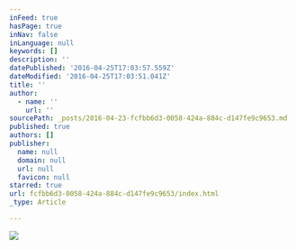 ```yaml
---
inFeed: true
hasPage: true
inNav: false
inLanguage: null
keywords: []
description: ''
datePublished: '2016-04-25T17:03:57.559Z'
dateModified: '2016-04-25T17:03:51.041Z'
title: ''
author:
  - name: ''
    url: ''
sourcePath: _posts/2016-04-23-fcfbb6d3-0058-424a-884c-d147fe9c9653.md
published: true
authors: []
publisher:
  name: null
  domain: null
  url: null
  favicon: null
starred: true
url: fcfbb6d3-0058-424a-884c-d147fe9c9653/index.html
_type: Article

---
```

![](https://the-grid-user-content.s3-us-west-2.amazonaws.com/f4377b0b-f45d-4488-aadd-1bb43c40cecf.jpg)